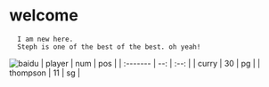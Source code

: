  # welcome
      I am new here.
      Steph is one of the best of the best. oh yeah!
   ![baidu](https://ss0.bdstatic.com/70cFvHSh_Q1YnxGkpoWK1HF6hhy/it/u=3016531275,681023307&amp;fm=26&amp;gp=0.jpg)
   | player     | num | pos   |
   | :------- | --: | :--: |
   | curry  | 30  |  pg   |
   | thompson  | 11  |  sg  |
